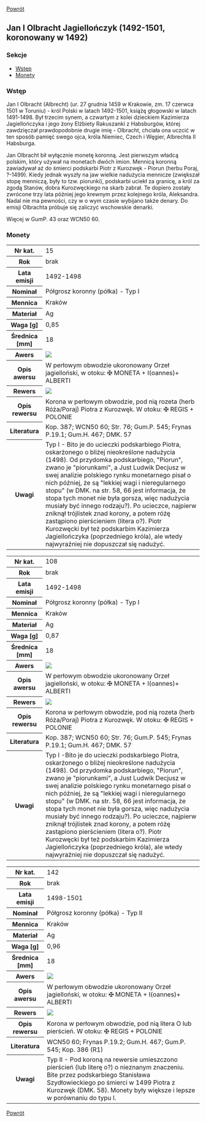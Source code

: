 [Powrót](../)


## Jan I Olbracht Jagiellończyk (1492-1501, koronowany w 1492)

### Sekcje
- [Wstęp](#m1)
- [Monety](#m2)


<a id='m1'></a>
### Wstęp

Jan I Olbracht (Albrecht) (ur. 27 grudnia 1459 w Krakowie, zm. 17 czerwca 1501 w Toruniu) - król Polski w latach 1492-1501, książę głogowski w latach 1491-1498. Był trzecim synem, a czwartym z kolei dzieckiem Kazimierza Jagiellończyka i jego żony Elżbiety Rakuszanki z Habsburgów, której zawdzięczał prawdopodobnie drugie imię - Olbracht, chciała ona uczcić w ten sposób pamięć swego ojca, króla Niemiec, Czech i Węgier, Albrechta II Habsburga.

Jan Olbracht bił wyłącznie monetę koronną. Jest pierwszym władcą polskim, który używał na monetach dwóch imion. Mennicą koronną zawiadywał aż do śmierci podskarbi Piotr z Kurozwęk - Piorun (herbu Poraj, ?-1499). Kiedy jednak wyszły na jaw wielkie nadużycia mennicze (zwiększał stopę menniczą, były to tzw. piorunki), podskarbi uciekł za granicę, a król za zgodą Stanów, dobra Kurozwęckiego na skarb zabrał. Te dopiero zostały zwrócone trzy lata później jego krewnym przez kolejnego króla, Aleksandra. Nadal nie ma pewności, czy w o wym czasie wybijano także denary. Do emisji Olbrachta próbuje się zaliczyć wschowskie denarki.

Więcej w GumP. 43 oraz WCN50 60.


<a id='m2'></a>
### Monety

<table class="center">
  <tr>
    <th>Nr kat.</th>
    <td>15</td>
  </tr>
  <tr>
    <th>Rok</th>
    <td>brak</td>
  </tr>
  <tr>
    <th>Lata emisji</th>
    <td>1492-1498</td>
  </tr>
  <tr>
    <th>Nominał</th>
    <td>Półgrosz koronny (półka) - Typ I</td>
  </tr>
  <tr>
    <th>Mennica</th>
    <td>Kraków</td>
  </tr>
  <tr>
    <th>Materiał</th>
    <td>Ag</td>
  </tr>
  <tr>
    <th>Waga [g]</th>
    <td>0,85</td>
  </tr>
  <tr>
    <th>Średnica [mm]</th>
    <td>18</td>
  </tr>
  <tr>
    <th>Awers</th>
    <td><img src="images/0015 - 1492-1501 - polgrosz - Jan I Olbracht - awers.jpg"/></td>
  </tr>
  <tr>
    <th>Opis awersu</th>
    <td>W perłowym obwodzie ukoronowany Orzeł jagielloński, w otoku: ✠ MONETA + I(oannes)+ ALBERTI</td>
  </tr>
  <tr>
    <th>Rewers</th>
    <td><img src="images/0015 - 1492-1501 - polgrosz - Jan I Olbracht - rewers.jpg"/></td>
  </tr>
  <tr>
    <th>Opis rewersu</th>
    <td>Korona w perłowym obwodzie, pod nią rozeta (herb Róża/Poraj) Piotra z Kurozwęk. W otoku: ✠ REGIS + POLONIE</td>
  </tr>
  <tr>
    <th>Literatura</th>
    <td>Kop. 387; WCN50 60; Str. 76; Gum.P. 545; Frynas P.19.1; Gum.H. 467; DMK. 57</td>
  </tr>
  <tr>
    <th>Uwagi</th>
    <td>Typ I - Bito je do ucieczki podskarbiego Piotra, oskarżonego o bliżej nieokreślone nadużycia (1498). Od przydomka podskarbiego, "Piorun", zwano je "piorunkami", a Just Ludwik Decjusz w swej analizie polskiego rynku monetarnego pisał o nich później, że są "lekkiej wagi i nieregularnego stopu" (w DMK. na str. 58, 66 jest informacja, że stopa tych monet nie była gorsza, więc nadużycia musiały być innego rodzaju?). Po ucieczce, najpierw zniknął trójlistek znad korony, a potem różę zastąpiono pierścieniem (litera o?). Piotr Kurozwęcki był też podskarbim Kazimierza Jagiellończyka (poprzedniego króla), ale wtedy najwyraźniej nie dopuszczał się nadużyć.</td>
  </tr>
</table>

<table class="center">
  <tr>
    <th>Nr kat.</th>
    <td>108</td>
  </tr>
  <tr>
    <th>Rok</th>
    <td>brak</td>
  </tr>
  <tr>
    <th>Lata emisji</th>
    <td>1492-1498</td>
  </tr>
  <tr>
    <th>Nominał</th>
    <td>Półgrosz koronny (półka) - Typ I</td>
  </tr>
  <tr>
    <th>Mennica</th>
    <td>Kraków</td>
  </tr>
  <tr>
    <th>Materiał</th>
    <td>Ag</td>
  </tr>
  <tr>
    <th>Waga [g]</th>
    <td>0,87</td>
  </tr>
  <tr>
    <th>Średnica [mm]</th>
    <td>18</td>
  </tr>
  <tr>
    <th>Awers</th>
    <td><img src="images/0108 - 1492-1501 - polgrosz - Jan I Olbracht - awers.jpg"/></td>
  </tr>
  <tr>
    <th>Opis awersu</th>
    <td>W perłowym obwodzie ukoronowany Orzeł jagielloński, w otoku: ✠ MONETA + I(oannes)+ ALBERTI</td>
  </tr>
  <tr>
    <th>Rewers</th>
    <td><img src="images/0108 - 1492-1501 - polgrosz - Jan I Olbracht - rewers.jpg"/></td>
  </tr>
  <tr>
    <th>Opis rewersu</th>
    <td>Korona w perłowym obwodzie, pod nią rozeta (herb Róża/Poraj) Piotra z Kurozwęk. W otoku: ✠ REGIS + POLONIE</td>
  </tr>
  <tr>
    <th>Literatura</th>
    <td>Kop. 387; WCN50 60; Str. 76; Gum.P. 545; Frynas P.19.1; Gum.H. 467; DMK. 57</td>
  </tr>
  <tr>
    <th>Uwagi</th>
    <td>Typ I -Bito je do ucieczki podskarbiego Piotra, oskarżonego o bliżej nieokreślone nadużycia (1498). Od przydomka podskarbiego, "Piorun", zwano je "piorunkami", a Just Ludwik Decjusz w swej analizie polskiego rynku monetarnego pisał o nich później, że są "lekkiej wagi i nieregularnego stopu" (w DMK. na str. 58, 66 jest informacja, że stopa tych monet nie była gorsza, więc nadużycia musiały być innego rodzaju?). Po ucieczce, najpierw zniknął trójlistek znad korony, a potem różę zastąpiono pierścieniem (litera o?). Piotr Kurozwęcki był też podskarbim Kazimierza Jagiellończyka (poprzedniego króla), ale wtedy najwyraźniej nie dopuszczał się nadużyć.</td>
  </tr>
</table>

<table class="center">
  <tr>
    <th>Nr kat.</th>
    <td>142</td>
  </tr>
  <tr>
    <th>Rok</th>
    <td>brak</td>
  </tr>
  <tr>
    <th>Lata emisji</th>
    <td>1498-1501</td>
  </tr>
  <tr>
    <th>Nominał</th>
    <td>Półgrosz koronny (półka) - Typ II</td>
  </tr>
  <tr>
    <th>Mennica</th>
    <td>Kraków</td>
  </tr>
  <tr>
    <th>Materiał</th>
    <td>Ag</td>
  </tr>
  <tr>
    <th>Waga [g]</th>
    <td>0,96</td>
  </tr>
  <tr>
    <th>Średnica [mm]</th>
    <td>18</td>
  </tr>
  <tr>
    <th>Awers</th>
    <td><img src="images/0142 - 1498-1501 - polgrosz - Jan Olbracht - awers.jpg"/></td>
  </tr>
  <tr>
    <th>Opis awersu</th>
    <td>W perłowym obwodzie ukoronowany Orzeł jagielloński, w otoku: ✠ MONETA + I(oannes)+ ALBERTI</td>
  </tr>
  <tr>
    <th>Rewers</th>
    <td><img src="images/0142 - 1498-1501 - polgrosz - Jan Olbracht - rewers.jpg"/></td>
  </tr>
  <tr>
    <th>Opis rewersu</th>
    <td>Korona w perłowym obwodzie, pod nią litera O lub pierścień. W otoku: ✠ REGIS + POLONIE</td>
  </tr>
  <tr>
    <th>Literatura</th>
    <td>WCN50 60; Frynas P.19.2; Gum.H. 467; Gum.P. 545; Kop. 386 (R1)</td>
  </tr>
  <tr>
    <th>Uwagi</th>
    <td>Typ II - Pod koroną na rewersie umieszczono pierścień (lub literę o?) o nieznanym znaczeniu. Bite przez podskarbiego Stanisława Szydłowieckiego po śmierci w 1499 Piotra z Kurozwęk (DMK. 58). Monety były większe i lepsze w porównaniu do typu I.</td>
  </tr>
</table>


[Powrót](../)